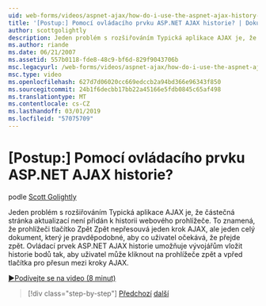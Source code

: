 ```yaml
---
uid: web-forms/videos/aspnet-ajax/how-do-i-use-the-aspnet-ajax-history-control
title: '[Postup:] Pomocí ovládacího prvku ASP.NET AJAX historie? | Dokumenty Microsoft'
author: scottgolightly
description: Jeden problém s rozšiřováním Typická aplikace AJAX je, že částečná stránka aktualizací není přidán k historii webového prohlížeče. To znamená, že B. prohlížeče...
ms.author: riande
ms.date: 06/21/2007
ms.assetid: 557b0118-fde8-48c9-bf6d-829f9043706b
msc.legacyurl: /web-forms/videos/aspnet-ajax/how-do-i-use-the-aspnet-ajax-history-control
msc.type: video
ms.openlocfilehash: 627d7d06020cc669edccb2a94bd366e96343f850
ms.sourcegitcommit: 24b1f6decbb17bb22a45166e5fdb0845c65af498
ms.translationtype: MT
ms.contentlocale: cs-CZ
ms.lasthandoff: 03/01/2019
ms.locfileid: "57075709"
---
```

<a name="how-do-i-use-the-aspnet-ajax-history-control"></a>[Postup:] Pomocí ovládacího prvku ASP.NET AJAX historie?
====================
podle [Scott Golightly](https://github.com/scottgolightly)

Jeden problém s rozšiřováním Typická aplikace AJAX je, že částečná stránka aktualizací není přidán k historii webového prohlížeče. To znamená, že prohlížeči tlačítko Zpět Zpět nepřesouvá jeden krok AJAX, ale jeden celý dokument, který je pravděpodobné, aby co uživatel očekává, že přejde zpět. Ovládací prvek ASP.NET AJAX historie umožňuje vývojářům vložit historie bodů tak, aby uživatel může kliknout na prohlížeče zpět a vpřed tlačítka pro přesun mezi kroky AJAX.

[&#9654;Podívejte se na video (8 minut)](https://channel9.msdn.com/Blogs/ASP-NET-Site-Videos/how-do-i-use-the-aspnet-ajax-history-control)

> [!div class="step-by-step"]
> [Předchozí](how-do-i-use-the-aspnet-ajax-updateprogress-control.md)
> [další](how-do-i-implement-the-ajax-after-processing-pattern.md)
